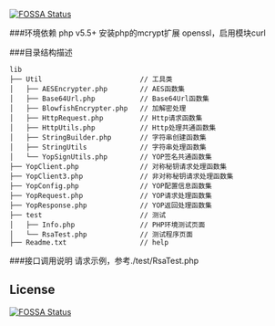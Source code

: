 [![FOSSA Status](https://app.fossa.com/api/projects/git%2Bgithub.com%2Fyop-platform%2Fyop-php-sdk.svg?type=shield)](https://app.fossa.com/projects/git%2Bgithub.com%2Fyop-platform%2Fyop-php-sdk?ref=badge_shield)

###环境依赖
php v5.5+
安装php的mcrypt扩展 openssl，启用模块curl

###目录结构描述
```
lib
├── Util                        // 工具类
│   ├── AESEncrypter.php        // AES函数集
│   ├── Base64Url.php           // Base64Url函数集
│   ├── BlowfishEncrypter.php   // 加解密处理
│   ├── HttpRequest.php         // Http请求函数集
│   ├── HttpUtils.php           // Http处理共通函数集
│   ├── StringBuilder.php       // 字符串创建函数集
│   ├── StringUtils             // 字符串处理函数集
│   └── YopSignUtils.php        // YOP签名共通函数集
├── YopClient.php               // 对称秘钥请求处理函数集
├── YopClient3.php              // 非对称秘钥请求处理函数集
├── YopConfig.php               // YOP配置信息函数集
├── YopRequest.php              // YOP请求处理函数集
├── YopResponse.php             // YOP返回处理函数集
├── test                        // 测试
│   ├── Info.php                // PHP环境测试页面
│   └── RsaTest.php             // 测试程序页面
├── Readme.txt                  // help
```
###接口调用说明
请求示例，参考./test/RsaTest.php

## License
[![FOSSA Status](https://app.fossa.com/api/projects/git%2Bgithub.com%2Fyop-platform%2Fyop-php-sdk.svg?type=large)](https://app.fossa.com/projects/git%2Bgithub.com%2Fyop-platform%2Fyop-php-sdk?ref=badge_large)